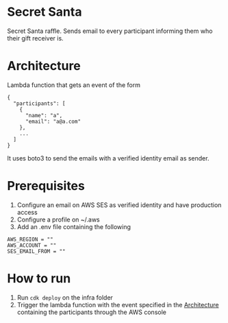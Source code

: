 # Secret Santa
Secret Santa raffle. Sends email to every participant informing them who their gift receiver is.

# Architecture

Lambda function that gets an event of the form 
```
{
  "participants": [
    {
      "name": "a",
      "email": "a@a.com"
    },
    ...
  ]
}
```
It uses boto3 to send the emails with a verified identity email as sender.

# Prerequisites
1. Configure an email on AWS SES as verified identity and have production access
2. Configure a profile on ~/.aws
3. Add an .env file containing the following 
```
AWS_REGION = ""
AWS_ACCOUNT = ""
SES_EMAIL_FROM = "" 
```

# How to run

1. Run `cdk deploy` on the infra folder
2. Trigger the lambda function with the event specified in the [ Architecture](#architecture) containing the participants through the AWS console
